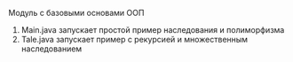 Модуль с базовыми основами ООП
<br/>
<ol>
	<li>Main.java запускает простой пример наследования и полиморфизма</li>
	<li>Tale.java запускает пример с рекурсией и множественным наследованием</li>
</ol>
